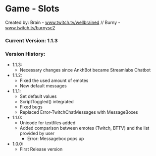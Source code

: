 # Game - Slots
Created by:
Brain - www.twitch.tv/wellbrained // Burny - www.twitch.tv/burnysc2

### Current Version: 1.1.3

### Version History:
* 1.1.3:
    * Necessary changes since AnkhBot became Streamlabs Chatbot
* 1.1.2:
    * Fixed the used amount of emotes
    * New default messages
* 1.1.1:
    * Set default values
    * ScriptToggled() integrated
    * Fixed bugs
    * Replaced Error-TwitchChatMessages with MessageBoxes
* 1.1.0:
    * Unicode for textfiles added
    * Added comparison between emotes (Twitch, BTTV) and the list provided by user
        * Error: Messagebox pops up
* 1.0.0:
    * First Release version

